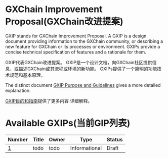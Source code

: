 # GXChain Improvement Proposal(GXChain改进提案)

GXIP stands for GXChain Improvement Proposal. A GXIP is a design document
providing information to the GXChain community, or describing a new feature for
GXChain or its processes or environment. GXIPs provide a concise
technical specification of features and a rationale for them.

GXIP代表GXChain改进提案。 GXIP是一个设计文档，向GXChain社区提供信息，或描述GXChain或其流程或环境的新功能。 GXIPs提供了一个简明的功能技术规范和基本原理。

The distinct document [GXIP Purpose and Guidelines](gxip-0001/README.md) gives a more
detailed explanation.

[GXIP目的和指南](gxip-0001/README.md)提供了更多内容
详细解释。

# Available GXIPs(当前GIP列表)

Number             | Title                                                    | Owner             | Type           | Status
-------------------|----------------------------------------------------------|-------------------|----------------|--------
[1](gxip-0001.md)  | todo                              | todo      | Informational  | Draft
